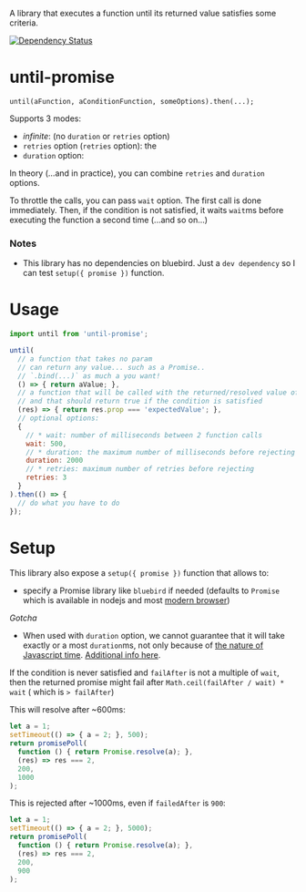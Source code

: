 A library that executes a function until its returned value satisfies some criteria.

[![Dependency Status](https://david-dm.org/saadtazi/firefox-profile-js.png)](https://david-dm.org/saadtazi/firefox-profile-js)

# until-promise

```
until(aFunction, aConditionFunction, someOptions).then(...);
```

Supports 3 modes:
* *infinite*: (no `duration` or `retries` option)
* `retries` option (`retries` option): the
* `duration` option:

In theory (...and in practice), you can combine `retries` and `duration` options.

To throttle the calls, you can pass `wait` option. The first call is done immediately. Then, if the condition is not satisfied, it waits `wait`ms before executing the function a second time (...and so on...)

### Notes

* This library has no dependencies on bluebird. Just a `dev dependency` so I can test `setup({ promise })` function.

# Usage

```js
import until from 'until-promise';

until(
  // a function that takes no param
  // can return any value... such as a Promise..
  // `.bind(...)` as much a you want!
  () => { return aValue; },
  // a function that will be called with the returned/resolved value of the first function
  // and that should return true if the condition is satisfied
  (res) => { return res.prop === 'expectedValue'; },
  // optional options:
  {
    // * wait: number of milliseconds between 2 function calls
    wait: 500,
    // * duration: the maximum number of milliseconds before rejecting
    duration: 2000
    // * retries: maximum number of retries before rejecting
    retries: 3
  }
).then(() => {
  // do what you have to do
});
```

# Setup

This library also expose a `setup({ promise })` function that allows to:
* specify a Promise library like `bluebird` if needed (defaults to `Promise` which is available in nodejs and most [modern browser](http://caniuse.com/#search=promise))

*Gotcha*
* When used with `duration` option, we cannot guarantee that it will take exactly or a most `duration`ms, not only because of [the nature of Javascript time](http://ejohn.org/blog/accuracy-of-javascript-time/). [Additional info here](https://developer.mozilla.org/en-US/docs/Web/API/WindowTimers/setTimeout#Notes).

If the condition is never satisfied and `failAfter` is not a multiple of `wait`,
then the returned promise might fail after `Math.ceil(failAfter / wait) * wait` ( which is `> failAfter`)


This will resolve after ~600ms:
```js
let a = 1;
setTimeout(() => { a = 2; }, 500);
return promisePoll(
  function () { return Promise.resolve(a); },
  (res) => res === 2,
  200,
  1000
);
```

This is rejected after ~1000ms, even if `failedAfter` is `900`:
```js
let a = 1;
setTimeout(() => { a = 2; }, 5000);
return promisePoll(
  function () { return Promise.resolve(a); },
  (res) => res === 2,
  200,
  900
);
```
